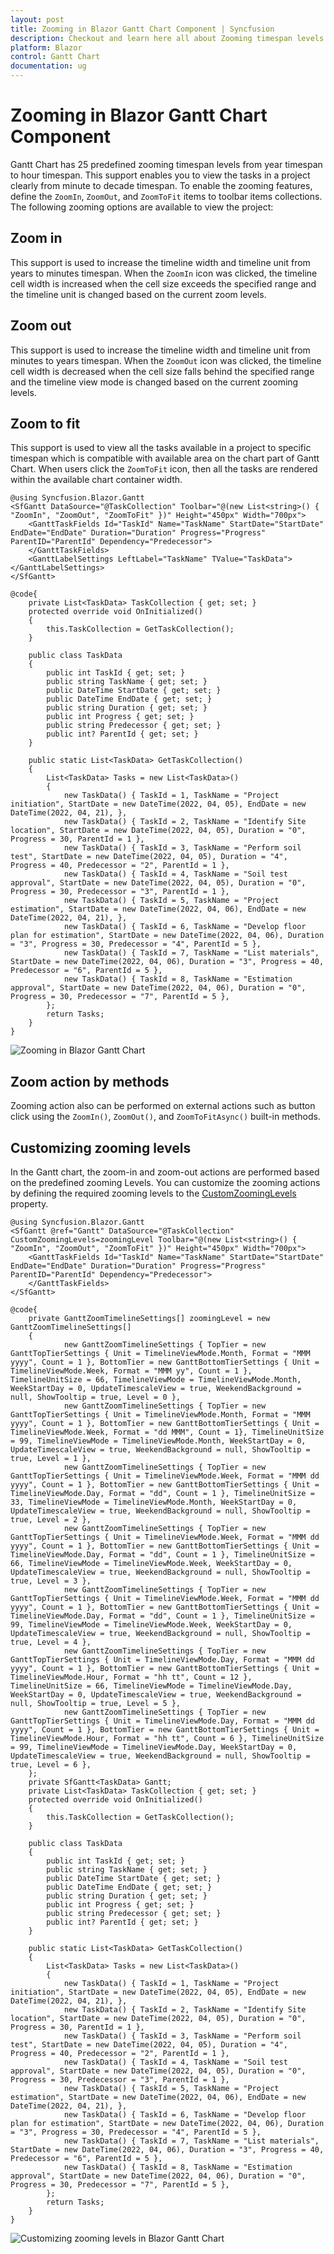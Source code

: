 ```yaml
---
layout: post
title: Zooming in Blazor Gantt Chart Component | Syncfusion
description: Checkout and learn here all about Zooming timespan levels in Syncfusion Blazor Gantt Chart component and much more.
platform: Blazor
control: Gantt Chart
documentation: ug
---
```


# Zooming in Blazor Gantt Chart Component

Gantt Chart has 25 predefined zooming timespan levels from year timespan to hour timespan. This support enables you to view the tasks in a project clearly from minute to decade timespan. To enable the zooming features, define the `ZoomIn`, `ZoomOut`, and `ZoomToFit` items to toolbar items collections. The following zooming options are available to view the project:

## Zoom in

This support is used to increase the timeline width and timeline unit from years to minutes timespan. When the `ZoomIn` icon was clicked, the timeline cell width is increased when the cell size exceeds the specified range and the timeline unit is changed based on the current zoom levels.

## Zoom out

This support is used to increase the timeline width and timeline unit from minutes to years timespan. When the `ZoomOut` icon was clicked, the timeline cell width is decreased when the cell size falls behind the specified range and the timeline view mode is changed based on the current zooming levels.

## Zoom to fit

This support is used to view all the tasks available in a project to specific timespan which is compatible with available area on the chart part of Gantt Chart. When users click the `ZoomToFit` icon, then all the tasks are rendered within the available chart container width.

```cshtml
@using Syncfusion.Blazor.Gantt
<SfGantt DataSource="@TaskCollection" Toolbar="@(new List<string>() { "ZoomIn", "ZoomOut", "ZoomToFit" })" Height="450px" Width="700px">
    <GanttTaskFields Id="TaskId" Name="TaskName" StartDate="StartDate" EndDate="EndDate" Duration="Duration" Progress="Progress" ParentID="ParentId" Dependency="Predecessor">
    </GanttTaskFields>
    <GanttLabelSettings LeftLabel="TaskName" TValue="TaskData"></GanttLabelSettings>
</SfGantt>

@code{
    private List<TaskData> TaskCollection { get; set; }
    protected override void OnInitialized()
    {
        this.TaskCollection = GetTaskCollection();
    }

    public class TaskData
    {
        public int TaskId { get; set; }
        public string TaskName { get; set; }
        public DateTime StartDate { get; set; }
        public DateTime EndDate { get; set; }
        public string Duration { get; set; }
        public int Progress { get; set; }
        public string Predecessor { get; set; }
        public int? ParentId { get; set; }
    }

    public static List<TaskData> GetTaskCollection()
    {
        List<TaskData> Tasks = new List<TaskData>()
        {
            new TaskData() { TaskId = 1, TaskName = "Project initiation", StartDate = new DateTime(2022, 04, 05), EndDate = new DateTime(2022, 04, 21), },
            new TaskData() { TaskId = 2, TaskName = "Identify Site location", StartDate = new DateTime(2022, 04, 05), Duration = "0", Progress = 30, ParentId = 1 },
            new TaskData() { TaskId = 3, TaskName = "Perform soil test", StartDate = new DateTime(2022, 04, 05), Duration = "4", Progress = 40, Predecessor = "2", ParentId = 1 },
            new TaskData() { TaskId = 4, TaskName = "Soil test approval", StartDate = new DateTime(2022, 04, 05), Duration = "0", Progress = 30, Predecessor = "3", ParentId = 1 },
            new TaskData() { TaskId = 5, TaskName = "Project estimation", StartDate = new DateTime(2022, 04, 06), EndDate = new DateTime(2022, 04, 21), },
            new TaskData() { TaskId = 6, TaskName = "Develop floor plan for estimation", StartDate = new DateTime(2022, 04, 06), Duration = "3", Progress = 30, Predecessor = "4", ParentId = 5 },
            new TaskData() { TaskId = 7, TaskName = "List materials", StartDate = new DateTime(2022, 04, 06), Duration = "3", Progress = 40, Predecessor = "6", ParentId = 5 },
            new TaskData() { TaskId = 8, TaskName = "Estimation approval", StartDate = new DateTime(2022, 04, 06), Duration = "0", Progress = 30, Predecessor = "7", ParentId = 5 },
        };
        return Tasks;
    }
}
```

![Zooming in Blazor Gantt Chart](images/blazor-gantt-chart-zooming.png)

## Zoom action by methods

Zooming action also can be performed on external actions such as button click using the `ZoomIn()`, `ZoomOut()`, and `ZoomToFitAsync()` built-in methods.

## Customizing zooming levels

In the Gantt chart, the zoom-in and zoom-out actions are performed based on the predefined zooming Levels. You can customize the zooming actions by defining the required zooming levels to the [CustomZoomingLevels](https://help.syncfusion.com/cr/blazor/Syncfusion.Blazor.Gantt.SfGantt-1.html#Syncfusion_Blazor_Gantt_SfGantt_1_CustomZoomingLevels) property.

```cshtml
@using Syncfusion.Blazor.Gantt
<SfGantt @ref="Gantt" DataSource="@TaskCollection" CustomZoomingLevels=zoomingLevel Toolbar="@(new List<string>() { "ZoomIn", "ZoomOut", "ZoomToFit" })" Height="450px" Width="700px">
    <GanttTaskFields Id="TaskId" Name="TaskName" StartDate="StartDate" EndDate="EndDate" Duration="Duration" Progress="Progress" ParentID="ParentId" Dependency="Predecessor">
    </GanttTaskFields>
</SfGantt>

@code{
    private GanttZoomTimelineSettings[] zoomingLevel = new GanttZoomTimelineSettings[]
    {
            new GanttZoomTimelineSettings { TopTier = new GanttTopTierSettings { Unit = TimelineViewMode.Month, Format = "MMM yyyy", Count = 1 }, BottomTier = new GanttBottomTierSettings { Unit = TimelineViewMode.Week, Format = "MMM yy", Count = 1 }, TimelineUnitSize = 66, TimelineViewMode = TimelineViewMode.Month, WeekStartDay = 0, UpdateTimescaleView = true, WeekendBackground = null, ShowTooltip = true, Level = 0 },
            new GanttZoomTimelineSettings { TopTier = new GanttTopTierSettings { Unit = TimelineViewMode.Month, Format = "MMM yyyy", Count = 1 }, BottomTier = new GanttBottomTierSettings { Unit = TimelineViewMode.Week, Format = "dd MMM", Count = 1}, TimelineUnitSize = 99, TimelineViewMode = TimelineViewMode.Month, WeekStartDay = 0, UpdateTimescaleView = true, WeekendBackground = null, ShowTooltip = true, Level = 1 }, 
            new GanttZoomTimelineSettings { TopTier = new GanttTopTierSettings { Unit = TimelineViewMode.Week, Format = "MMM dd yyyy", Count = 1 }, BottomTier = new GanttBottomTierSettings { Unit = TimelineViewMode.Day, Format = "dd", Count = 1 }, TimelineUnitSize = 33, TimelineViewMode = TimelineViewMode.Month, WeekStartDay = 0, UpdateTimescaleView = true, WeekendBackground = null, ShowTooltip = true, Level = 2 },
            new GanttZoomTimelineSettings { TopTier = new GanttTopTierSettings { Unit = TimelineViewMode.Week, Format = "MMM dd yyyy", Count = 1 }, BottomTier = new GanttBottomTierSettings { Unit = TimelineViewMode.Day, Format = "dd", Count = 1 }, TimelineUnitSize = 66, TimelineViewMode = TimelineViewMode.Week, WeekStartDay = 0, UpdateTimescaleView = true, WeekendBackground = null, ShowTooltip = true, Level = 3 },
            new GanttZoomTimelineSettings { TopTier = new GanttTopTierSettings { Unit = TimelineViewMode.Week, Format = "MMM dd yyyy", Count = 1 }, BottomTier = new GanttBottomTierSettings { Unit = TimelineViewMode.Day, Format = "dd", Count = 1 }, TimelineUnitSize = 99, TimelineViewMode = TimelineViewMode.Week, WeekStartDay = 0, UpdateTimescaleView = true, WeekendBackground = null, ShowTooltip = true, Level = 4 },
            new GanttZoomTimelineSettings { TopTier = new GanttTopTierSettings { Unit = TimelineViewMode.Day, Format = "MMM dd yyyy", Count = 1 }, BottomTier = new GanttBottomTierSettings { Unit = TimelineViewMode.Hour, Format = "hh tt", Count = 12 }, TimelineUnitSize = 66, TimelineViewMode = TimelineViewMode.Day, WeekStartDay = 0, UpdateTimescaleView = true, WeekendBackground = null, ShowTooltip = true, Level = 5 },
            new GanttZoomTimelineSettings { TopTier = new GanttTopTierSettings { Unit = TimelineViewMode.Day, Format = "MMM dd yyyy", Count = 1 }, BottomTier = new GanttBottomTierSettings { Unit = TimelineViewMode.Hour, Format = "hh tt", Count = 6 }, TimelineUnitSize = 99, TimelineViewMode = TimelineViewMode.Day, WeekStartDay = 0, UpdateTimescaleView = true, WeekendBackground = null, ShowTooltip = true, Level = 6 },
    };
    private SfGantt<TaskData> Gantt;
    private List<TaskData> TaskCollection { get; set; }
    protected override void OnInitialized()
    {
        this.TaskCollection = GetTaskCollection();
    }

    public class TaskData
    {
        public int TaskId { get; set; }
        public string TaskName { get; set; }
        public DateTime StartDate { get; set; }
        public DateTime EndDate { get; set; }
        public string Duration { get; set; }
        public int Progress { get; set; }
        public string Predecessor { get; set; }
        public int? ParentId { get; set; }
    }

    public static List<TaskData> GetTaskCollection()
    {
        List<TaskData> Tasks = new List<TaskData>()
        {
            new TaskData() { TaskId = 1, TaskName = "Project initiation", StartDate = new DateTime(2022, 04, 05), EndDate = new DateTime(2022, 04, 21), },
            new TaskData() { TaskId = 2, TaskName = "Identify Site location", StartDate = new DateTime(2022, 04, 05), Duration = "0", Progress = 30, ParentId = 1 },
            new TaskData() { TaskId = 3, TaskName = "Perform soil test", StartDate = new DateTime(2022, 04, 05), Duration = "4", Progress = 40, Predecessor = "2", ParentId = 1 },
            new TaskData() { TaskId = 4, TaskName = "Soil test approval", StartDate = new DateTime(2022, 04, 05), Duration = "0", Progress = 30, Predecessor = "3", ParentId = 1 },
            new TaskData() { TaskId = 5, TaskName = "Project estimation", StartDate = new DateTime(2022, 04, 06), EndDate = new DateTime(2022, 04, 21), },
            new TaskData() { TaskId = 6, TaskName = "Develop floor plan for estimation", StartDate = new DateTime(2022, 04, 06), Duration = "3", Progress = 30, Predecessor = "4", ParentId = 5 },
            new TaskData() { TaskId = 7, TaskName = "List materials", StartDate = new DateTime(2022, 04, 06), Duration = "3", Progress = 40, Predecessor = "6", ParentId = 5 },
            new TaskData() { TaskId = 8, TaskName = "Estimation approval", StartDate = new DateTime(2022, 04, 06), Duration = "0", Progress = 30, Predecessor = "7", ParentId = 5 },
        };
        return Tasks;
    }
}
```

![Customizing zooming levels in Blazor Gantt Chart](images/blazor-gantt-chart-custom-zooming-levels.gif)
